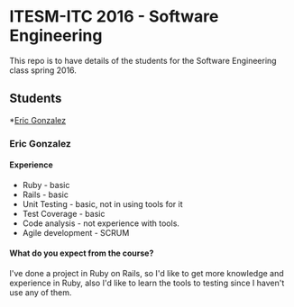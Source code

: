 # ITESM-ITC 2016 - Software Engineering

This repo is to have details of the students for the Software Engineering class spring 2016.


## Students

*[Eric Gonzalez](https://github.com/ericgzzc)

### Eric Gonzalez

#### Experience

* Ruby - basic
* Rails - basic
* Unit Testing - basic, not in using tools for it
* Test Coverage - basic
* Code analysis - not experience with tools.
* Agile development - SCRUM 

#### What do you expect from the course?
I've done a project in Ruby on Rails, so I'd like to get more knowledge and experience in Ruby, also I'd like to learn the tools to testing since I haven't use any of them.
